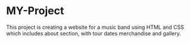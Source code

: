 # MY-Project
This project is creating a website for a music band using HTML and CSS which includes about section, with tour dates merchandise and gallery.
